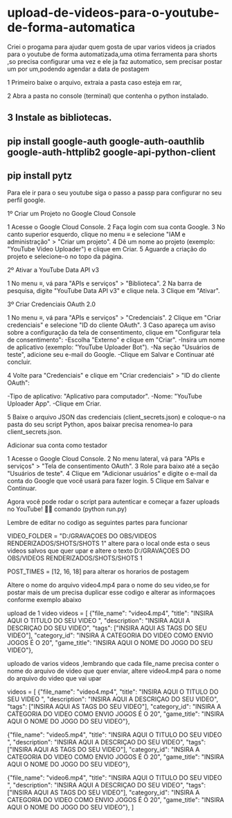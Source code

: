 # upload-de-videos-para-o-youtube-de-forma-automatica
Criei o progama para ajudar quem gosta de upar varios videos ja criados para o youtube de forma automatizada,uma otima ferramenta para shorts ,so precisa configurar uma vez e ele ja faz automatico, sem precisar postar um por um,podendo agendar a data de postagem

1 Primeiro baixe o arquivo, extraia a pasta caso esteja em rar,

2 Abra a pasta no console (terminal) que contenha o python instalado.

3 Instale as bibliotecas.
------------------------------------------------------------------------------------------
pip install google-auth google-auth-oauthlib google-auth-httplib2 google-api-python-client
------------------------------------------------------------------------------------------
 pip install pytz
------------------------------------------------------------------------------------------
Para ele ir para o seu youtube siga o passo a passp para configurar no seu perfil google.

1º Criar um Projeto no Google Cloud Console

1 Acesse o Google Cloud Console.
2 Faça login com sua conta Google.
3 No canto superior esquerdo, clique no menu ≡ e selecione "IAM e administração" > "Criar um projeto".
4 Dê um nome ao projeto (exemplo: "YouTube Video Uploader") e clique em Criar.
5 Aguarde a criação do projeto e selecione-o no topo da página.

2º Ativar a YouTube Data API v3

1 No menu ≡, vá para "APIs e serviços" > "Biblioteca".
2 Na barra de pesquisa, digite "YouTube Data API v3" e clique nela.
3 Clique em "Ativar".

3º Criar Credenciais OAuth 2.0

1 No menu ≡, vá para "APIs e serviços" > "Credenciais".
2 Clique em "Criar credenciais" e selecione "ID do cliente OAuth".
3 Caso apareça um aviso sobre a configuração da tela de consentimento, clique em "Configurar tela de consentimento":
-Escolha "Externo" e clique em "Criar".
-Insira um nome de aplicativo (exemplo: "YouTube Uploader Bot").
-Na seção "Usuários de teste", adicione seu e-mail do Google.
-Clique em Salvar e Continuar até concluir.

4 Volte para "Credenciais" e clique em "Criar credenciais" > "ID do cliente OAuth":

-Tipo de aplicativo: "Aplicativo para computador".
-Nome: "YouTube Uploader App".
-Clique em Criar.

5 Baixe o arquivo JSON das credenciais (client_secrets.json) e coloque-o na pasta do seu script Python, apos baixar precisa renomea-lo para client_secrets.json.


Adicionar sua conta como testador

1 Acesse o Google Cloud Console.
2 No menu lateral, vá para "APIs e serviços" > "Tela de consentimento OAuth".
3 Role para baixo até a seção "Usuários de teste".
4 Clique em "Adicionar usuários" e digite o e-mail da conta do Google que você usará para fazer login.
5 Clique em Salvar e Continuar.

Agora você pode rodar o script para autenticar e começar a fazer uploads no YouTube! 🎥🚀 comando (python run.py)

Lembre de editar no codigo as seguintes partes para funcionar

VIDEO_FOLDER = "D:/GRAVAÇOES DO OBS/VIDEOS RENDERIZADOS/SHOTS/SHOTS 1" altere para o local onde esta o seus videos salvos que quer upar e altere o texto D:/GRAVAÇOES DO OBS/VIDEOS RENDERIZADOS/SHOTS/SHOTS 1

POST_TIMES = [12, 16, 18] para alterar os horarios de postagem 

Altere o nome do arquivo video4.mp4 para o nome do seu video,se for postar mais de um precisa duplicar esse codigo e alterar as informaçoes conforme exemplo abaixo

upload de 1 video 
videos = [
    {"file_name": "video4.mp4", "title": "INSIRA AQUI O TITULO DO SEU VIDEO ", "description": "INSIRA AQUI A DESCRIÇAO DO SEU VIDEO", "tags": ["INSIRA AQUI AS TAGS DO SEU VIDEO"], "category_id": "INSIRA A CATEGORIA DO VIDEO COMO ENVIO JOGOS É O 20", "game_title": "INSIRA AQUI O NOME DO JOGO DO SEU VIDEO"},
    

uploado de varios videos ,lembrando que cada file_name precisa conter o nome do arquivo de video que quer enviar, altere video4.mp4 para o nome do arquivo do video que vai upar

 videos = [
     {"file_name": "video4.mp4", "title": "INSIRA AQUI O TITULO DO SEU VIDEO ", "description": "INSIRA AQUI A DESCRIÇAO DO SEU VIDEO", "tags": ["INSIRA AQUI AS TAGS DO SEU VIDEO"], "category_id": "INSIRA A CATEGORIA DO VIDEO COMO ENVIO JOGOS É O 20", "game_title": "INSIRA AQUI O NOME DO JOGO DO SEU VIDEO"},

  {"file_name": "video5.mp4", "title": "INSIRA AQUI O TITULO DO SEU VIDEO ", "description": "INSIRA AQUI A DESCRIÇAO DO SEU VIDEO", "tags": ["INSIRA AQUI AS TAGS DO SEU VIDEO"], "category_id": "INSIRA A CATEGORIA DO VIDEO COMO ENVIO JOGOS É O 20", "game_title": "INSIRA AQUI O NOME DO JOGO DO SEU VIDEO"},
  
   {"file_name": "video6.mp4", "title": "INSIRA AQUI O TITULO DO SEU VIDEO ", "description": "INSIRA AQUI A DESCRIÇAO DO SEU VIDEO", "tags": ["INSIRA AQUI AS TAGS DO SEU VIDEO"], "category_id": "INSIRA A CATEGORIA DO VIDEO COMO ENVIO JOGOS É O 20", "game_title": "INSIRA AQUI O NOME DO JOGO DO SEU VIDEO"},
]
 
